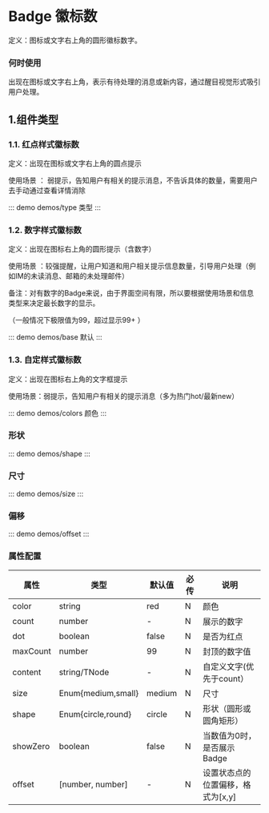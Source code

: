 # Badge 徽标数
定义：图标或文字右上角的圆形徽标数字。

### 何时使用
出现在图标或文字右上角，表示有待处理的消息或新内容，通过醒目视觉形式吸引用户处理。

## 1.组件类型
### 1.1. 红点样式徽标数
定义：出现在图标或文字右上角的圆点提示

使用场景 ： 弱提示，告知用户有相关的提示消息，不告诉具体的数量，需要用户去手动通过查看详情消除

::: demo demos/type 类型
:::

### 1.2. 数字样式徽标数
定义：出现在图标右上角的圆形提示（含数字）



使用场景 ：较强提醒，让用户知道和用户相关提示信息数量，引导用户处理（例如IM的未读消息、邮箱的未处理邮件）

备注：对有数字的Badge来说，由于界面空间有限，所以要根据使用场景和信息类型来决定最长数字的显示。

（一般情况下极限值为99，超过显示99+ ）

::: demo demos/base 默认
:::

### 1.3. 自定样式徽标数
定义：出现在图标右上角的文字框提示

使用场景：弱提示，告知用户有相关的提示消息（多为热门hot/最新new）

::: demo demos/colors 颜色
:::

### 形状

::: demo demos/shape
:::

### 尺寸

::: demo demos/size 
:::

### 偏移

::: demo demos/offset
:::

### 属性配置
| 属性 | 类型 | 默认值 | 必传 | 说明 |
|-----|-----|-----|-----|-----|
|color|string|red|N|颜色|
|count|number|-|N|展示的数字|
|dot|boolean|false|N|是否为红点|
|maxCount|number|99|N|封顶的数字值|
|content|string/TNode|-|N|自定义文字(优先于count）|
|size|Enum{medium,small}|medium|N|尺寸|
|shape|Enum{circle,round}|circle|N|形状（圆形或圆角矩形）|
|showZero|boolean|false|N|当数值为0时，是否展示 Badge|
|offset|[number, number]| - |N|设置状态点的位置偏移，格式为[x,y]|
